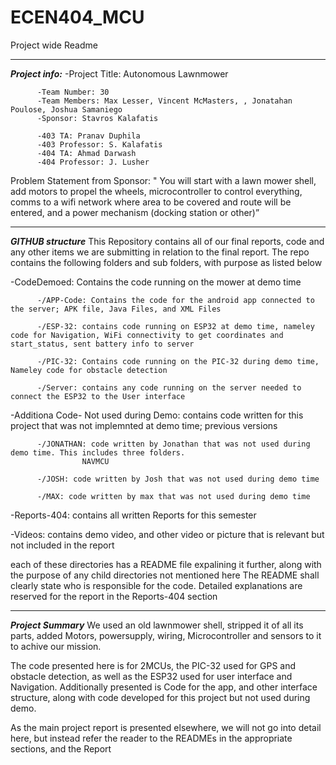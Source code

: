 # ECEN404_MCU
Project wide Readme
**************************************************************************************************************
***Project info:***
-Project Title: Autonomous Lawnmower 

          -Team Number: 30 
          -Team Members: Max Lesser, Vincent McMasters, , Jonatahan Poulose, Joshua Samaniego
          -Sponsor: Stavros Kalafatis 

          -403 TA: Pranav Duphila 
          -403 Professor: S. Kalafatis 
          -404 TA: Ahmad Darwash 
          -404 Professor: J. Lusher

Problem Statement from Sponsor: 
" You will start with a lawn mower shell, add motors to propel the wheels, microcontroller to control everything, 
comms to a wifi network where area to be covered and route will be entered, and a power mechanism (docking station or other)”

**************************************************************************************************************
***GITHUB structure*** 
This Repository contains all of our final reports, code and any other items we are submitting in relation to the final report. 
The repo contains the following folders and sub folders, with purpose as listed below


-CodeDemoed: Contains the code running on the mower at demo time 

          -/APP-Code: Contains the code for the android app connected to the server; APK file, Java Files, and XML Files 
          
          -/ESP-32: contains code running on ESP32 at demo time, nameley code for Navigation, WiFi connectivity to get coordinates and start_status, sent battery info to server
          
          -/PIC-32: Contains code running on the PIC-32 during demo time, Nameley code for obstacle detection 
          
          -/Server: contains any code running on the server needed to connect the ESP32 to the User interface 
         
         
-Additiona Code- Not used during Demo: contains code written for this project that was not implemnted at demo time; previous versions

          -/JONATHAN: code written by Jonathan that was not used during demo time. This includes three folders. 
                    NAVMCU
          
          -/JOSH: code written by Josh that was not used during demo time 
          
          -/MAX: code written by max that was not used during demo time 
           
           
-Reports-404: contains all written Reports for this semester 
 
 
-Videos: contains demo video, and other video or picture that is relevant but not included in the report 
 
 
each of these directories has a README file expalining it further, along with the purpose of any child directories not mentioned here
The README shall clearly state who is responsible for the code. Detailed explanations are reserved for the report in the Reports-404 section 

        

**************************************************************************************************************
***Project Summary***
We used an old lawnmower shell, stripped it of all its parts, added Motors, powersupply, wiring, Microcontroller and sensors to it to achive our mission. 

The code presented here is for 2MCUs, the PIC-32 used for GPS and obstacle detection, as well as the ESP32 used for user interface and Navigation.
Additionally presented is Code for the app, and other interface structure, along with code developed for this project but not used during demo. 

As the main project report is presented elsewhere, we will not go into detail here, but instead refer the reader to the READMEs in the appropriate sections, and the Report 








